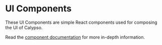# UI Components

These UI Components are simple React components used for composing the UI of Calypso.

Read the [component documentation](https://github.com/Automattic/wp-calypso/blob/master/docs/components.md) for more in-depth information.
